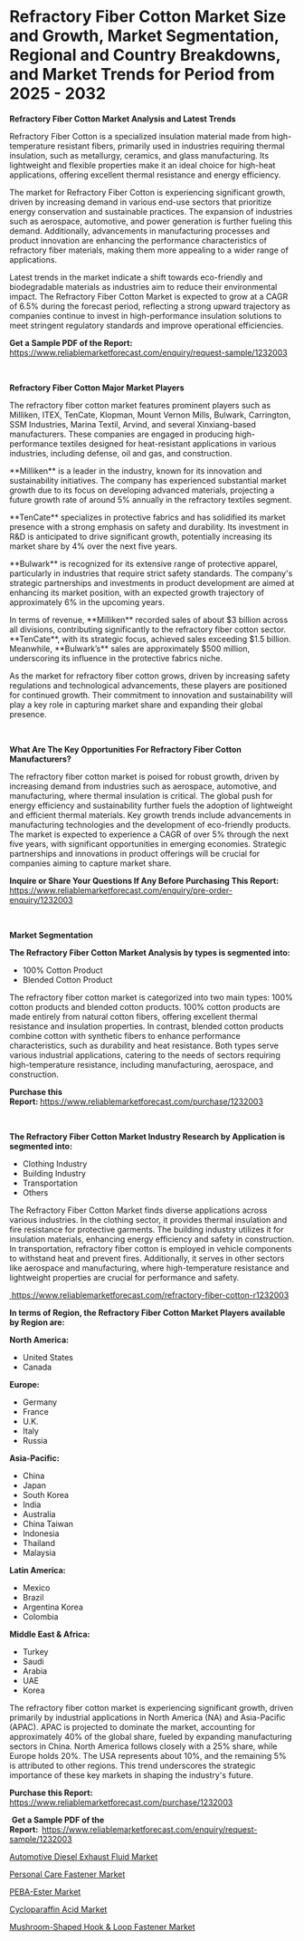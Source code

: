 <p><h1>Refractory Fiber Cotton Market Size and Growth, Market Segmentation, Regional and Country Breakdowns, and Market Trends for Period from 2025 -  2032</h1></p><p><strong>Refractory Fiber Cotton Market Analysis and Latest Trends</strong></p>
<p><p>Refractory Fiber Cotton is a specialized insulation material made from high-temperature resistant fibers, primarily used in industries requiring thermal insulation, such as metallurgy, ceramics, and glass manufacturing. Its lightweight and flexible properties make it an ideal choice for high-heat applications, offering excellent thermal resistance and energy efficiency.</p><p>The market for Refractory Fiber Cotton is experiencing significant growth, driven by increasing demand in various end-use sectors that prioritize energy conservation and sustainable practices. The expansion of industries such as aerospace, automotive, and power generation is further fueling this demand. Additionally, advancements in manufacturing processes and product innovation are enhancing the performance characteristics of refractory fiber materials, making them more appealing to a wider range of applications.</p><p>Latest trends in the market indicate a shift towards eco-friendly and biodegradable materials as industries aim to reduce their environmental impact. The Refractory Fiber Cotton Market is expected to grow at a CAGR of 6.5% during the forecast period, reflecting a strong upward trajectory as companies continue to invest in high-performance insulation solutions to meet stringent regulatory standards and improve operational efficiencies.</p></p>
<p><strong>Get a Sample PDF of the Report:&nbsp;</strong> <a href="https://www.reliablemarketforecast.com/enquiry/request-sample/1232003?utm_campaign=1900&utm_medium=2&utm_source=Github&utm_content=ia&utm_term=02022025&utm_id=refractory-fiber-cotton">https://www.reliablemarketforecast.com/enquiry/request-sample/1232003</a></p>
<p>&nbsp;</p>
<p><strong>Refractory Fiber Cotton Major Market Players</strong></p>
<p><p>The refractory fiber cotton market features prominent players such as Milliken, ITEX, TenCate, Klopman, Mount Vernon Mills, Bulwark, Carrington, SSM Industries, Marina Textil, Arvind, and several Xinxiang-based manufacturers. These companies are engaged in producing high-performance textiles designed for heat-resistant applications in various industries, including defense, oil and gas, and construction.</p><p>**Milliken** is a leader in the industry, known for its innovation and sustainability initiatives. The company has experienced substantial market growth due to its focus on developing advanced materials, projecting a future growth rate of around 5% annually in the refractory textiles segment.</p><p>**TenCate** specializes in protective fabrics and has solidified its market presence with a strong emphasis on safety and durability. Its investment in R&D is anticipated to drive significant growth, potentially increasing its market share by 4% over the next five years.</p><p>**Bulwark** is recognized for its extensive range of protective apparel, particularly in industries that require strict safety standards. The company's strategic partnerships and investments in product development are aimed at enhancing its market position, with an expected growth trajectory of approximately 6% in the upcoming years.</p><p>In terms of revenue, **Milliken** recorded sales of about $3 billion across all divisions, contributing significantly to the refractory fiber cotton sector. **TenCate**, with its strategic focus, achieved sales exceeding $1.5 billion. Meanwhile, **Bulwark’s** sales are approximately $500 million, underscoring its influence in the protective fabrics niche.</p><p>As the market for refractory fiber cotton grows, driven by increasing safety regulations and technological advancements, these players are positioned for continued growth. Their commitment to innovation and sustainability will play a key role in capturing market share and expanding their global presence.</p></p>
<p>&nbsp;</p>
<p><strong>What Are The Key Opportunities For Refractory Fiber Cotton Manufacturers?</strong></p>
<p><p>The refractory fiber cotton market is poised for robust growth, driven by increasing demand from industries such as aerospace, automotive, and manufacturing, where thermal insulation is critical. The global push for energy efficiency and sustainability further fuels the adoption of lightweight and efficient thermal materials. Key growth trends include advancements in manufacturing technologies and the development of eco-friendly products. The market is expected to experience a CAGR of over 5% through the next five years, with significant opportunities in emerging economies. Strategic partnerships and innovations in product offerings will be crucial for companies aiming to capture market share.</p></p>
<p><strong>Inquire or Share Your Questions If Any Before Purchasing This Report:</strong> <a href="https://www.reliablemarketforecast.com/enquiry/pre-order-enquiry/1232003?utm_campaign=1900&utm_medium=2&utm_source=Github&utm_content=ia&utm_term=02022025&utm_id=refractory-fiber-cotton">https://www.reliablemarketforecast.com/enquiry/pre-order-enquiry/1232003</a></p>
<p>&nbsp;</p>
<p><strong>Market Segmentation</strong></p>
<p><strong>The Refractory Fiber Cotton Market Analysis by types is segmented into:</strong></p>
<p><ul><li>100% Cotton Product</li><li>Blended Cotton Product</li></ul></p>
<p><p>The refractory fiber cotton market is categorized into two main types: 100% cotton products and blended cotton products. 100% cotton products are made entirely from natural cotton fibers, offering excellent thermal resistance and insulation properties. In contrast, blended cotton products combine cotton with synthetic fibers to enhance performance characteristics, such as durability and heat resistance. Both types serve various industrial applications, catering to the needs of sectors requiring high-temperature resistance, including manufacturing, aerospace, and construction.</p></p>
<p><strong>Purchase this Report:&nbsp;</strong><a href="https://www.reliablemarketforecast.com/purchase/1232003?utm_campaign=1900&utm_medium=2&utm_source=Github&utm_content=ia&utm_term=02022025&utm_id=refractory-fiber-cotton">https://www.reliablemarketforecast.com/purchase/1232003</a></p>
<p>&nbsp;</p>
<p><strong>The Refractory Fiber Cotton Market Industry Research by Application is segmented into:</strong></p>
<p><ul><li>Clothing Industry</li><li>Building Industry</li><li>Transportation</li><li>Others</li></ul></p>
<p><p>The Refractory Fiber Cotton Market finds diverse applications across various industries. In the clothing sector, it provides thermal insulation and fire resistance for protective garments. The building industry utilizes it for insulation materials, enhancing energy efficiency and safety in construction. In transportation, refractory fiber cotton is employed in vehicle components to withstand heat and prevent fires. Additionally, it serves in other sectors like aerospace and manufacturing, where high-temperature resistance and lightweight properties are crucial for performance and safety.</p></p>
<p><a href="https://www.reliablemarketforecast.com/refractory-fiber-cotton-r1232003?utm_campaign=1900&utm_medium=2&utm_source=Github&utm_content=ia&utm_term=02022025&utm_id=refractory-fiber-cotton">&nbsp;https://www.reliablemarketforecast.com/refractory-fiber-cotton-r1232003</a></p>
<p><strong>In terms of Region, the Refractory Fiber Cotton Market Players available by Region are:</strong></p>
<p>
    <p> <strong> North America: </strong>
        <ul>
            <li>United States</li>
            <li>Canada</li>
        </ul>
        </p> 
    <p> <strong> Europe: </strong>
        <ul>
            <li>Germany</li>
            <li>France</li>
            <li>U.K.</li>
            <li>Italy</li>
            <li>Russia</li>
        </ul>
        </p> 
    <p> <strong> Asia-Pacific: </strong>
        <ul>
            <li>China</li>
            <li>Japan</li>
            <li>South Korea</li>
            <li>India</li>
            <li>Australia</li>
            <li>China Taiwan</li>
            <li>Indonesia</li>
            <li>Thailand</li>
            <li>Malaysia</li>
        </ul>
        </p> 
    <p> <strong> Latin America: </strong>
        <ul>
            <li>Mexico</li>
            <li>Brazil</li>
            <li>Argentina Korea</li>
            <li>Colombia</li>
        </ul>
        </p> 
    <p> <strong> Middle East & Africa: </strong>
        <ul>
            <li>Turkey</li>
            <li>Saudi</li>
            <li>Arabia</li>
            <li>UAE</li>
            <li>Korea</li>
        </ul>
    </p>
    </p>
<p><p>The refractory fiber cotton market is experiencing significant growth, driven primarily by industrial applications in North America (NA) and Asia-Pacific (APAC). APAC is projected to dominate the market, accounting for approximately 40% of the global share, fueled by expanding manufacturing sectors in China. North America follows closely with a 25% share, while Europe holds 20%. The USA represents about 10%, and the remaining 5% is attributed to other regions. This trend underscores the strategic importance of these key markets in shaping the industry's future.</p></p>
<p><strong>Purchase this Report: </strong><a href="https://www.reliablemarketforecast.com/purchase/1232003?utm_campaign=1900&utm_medium=2&utm_source=Github&utm_content=ia&utm_term=02022025&utm_id=refractory-fiber-cotton">https://www.reliablemarketforecast.com/purchase/1232003</a></p>
<p>&nbsp;<strong>Get a Sample PDF of the Report:&nbsp;&nbsp;</strong><a href="https://www.reliablemarketforecast.com/enquiry/request-sample/1232003?utm_campaign=1900&utm_medium=2&utm_source=Github&utm_content=ia&utm_term=02022025&utm_id=refractory-fiber-cotton">https://www.reliablemarketforecast.com/enquiry/request-sample/1232003</a></p>
<p><strong></strong></p>
<p><p><a href="https://www.linkedin.com/pulse/success-formula-growing-automotive-diesel-exhaust-fluid-crrhe?utm_campaign=1900&utm_medium=2&utm_source=Github&utm_content=ia&utm_term=02022025&utm_id=refractory-fiber-cotton">Automotive Diesel Exhaust Fluid Market</a></p><p><a href="https://www.linkedin.com/pulse/current-evaluation-future-outlook-personal-care-fastener-market-8kpke?utm_campaign=1900&utm_medium=2&utm_source=Github&utm_content=ia&utm_term=02022025&utm_id=refractory-fiber-cotton">Personal Care Fastener Market</a></p><p><a href="https://github.com/hoevealiur4/Market-Research-Report-List-1/blob/main/peba-ester-market.md?utm_campaign=1900&utm_medium=2&utm_source=Github&utm_content=ia&utm_term=02022025&utm_id=refractory-fiber-cotton">PEBA-Ester Market</a></p><p><a href="https://github.com/nibbsmantji/Market-Research-Report-List-1/blob/main/cycloparaffin-acid-market.md?utm_campaign=1900&utm_medium=2&utm_source=Github&utm_content=ia&utm_term=02022025&utm_id=refractory-fiber-cotton">Cycloparaffin Acid Market</a></p><p><a href="https://www.linkedin.com/pulse/mushroom-shaped-hook-loop-fastener-market-size-forecast-2025-2032-scg4e?utm_campaign=1900&utm_medium=2&utm_source=Github&utm_content=ia&utm_term=02022025&utm_id=refractory-fiber-cotton">Mushroom-Shaped Hook & Loop Fastener Market</a></p></p>